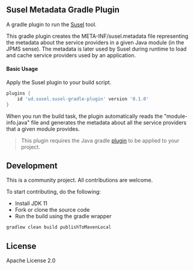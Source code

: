 ## Susel Metadata Gradle Plugin
A gradle plugin to run the [Susel](https://github.com/udaychandra/susel) tool.

This gradle plugin creates the META-INF/susel.metadata file representing the metadata about the service providers in a given Java module (in the JPMS sense).
The metadata is later used by Susel during runtime to load and cache service providers used by an application.

#### Basic Usage 

Apply the Susel plugin to your build script.
```groovy
plugins {
    id 'ud.susel.susel-gradle-plugin' version '0.1.0'
}
```

When you run the build task, the plugin automatically reads the "module-info.java" file and generates the metadata about all the service providers that a given module provides.

> This plugin requires the Java gradle [plugin](https://docs.gradle.org/current/userguide/java_plugin.html) to be applied to your project.

## Development
This is a community project. All contributions are welcome.

To start contributing, do the following:
* Install JDK 11
* Fork or clone the source code
* Run the build using the gradle wrapper
```bash
gradlew clean build publishToMavenLocal
```

## License
Apache License 2.0
